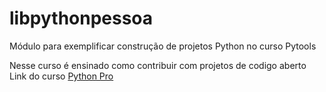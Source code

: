 # libpythonpessoa
Módulo para exemplificar construção de projetos Python no curso Pytools


Nesse curso é ensinado como contribuir com projetos de codigo aberto
Link do curso [Python Pro](https://www.python.pro.br/)



 